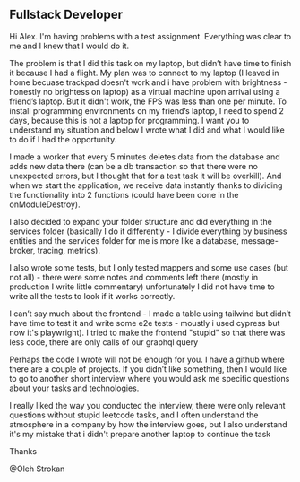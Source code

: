 ## Fullstack Developer

Hi Alex.
I'm having problems with a test assignment. Everything was clear to me and I knew that I would do it.

The problem is that I did this task on my laptop, but didn’t have time to finish it because I had a flight. My plan was to connect to my laptop (I leaved in home becuase trackpad doesn't work and i have problem with brightness - honestly no brightess on laptop) as a virtual machine upon arrival using a friend’s laptop. But it didn't work, the FPS was less than one per minute. To install programming environments on my friend’s laptop, I need to spend 2 days, because this is not a laptop for programming. I want you to understand my situation and below I wrote what I did and what I would like to do if I had the opportunity.

I made a worker that every 5 minutes deletes data from the database and adds new data there (can be a db transaction so that there were no unexpected errors, but I thought that for a test task it will be overkill). And when we start the application, we receive data instantly thanks to dividing the functionality into 2 functions (could have been done in the onModuleDestroy).

I also decided to expand your folder structure and did everything in the services folder (basically I do it differently - I divide everything by business entities and the services folder for me is more like a database, message-broker, tracing, metrics).

I also wrote some tests, but I only tested mappers and some use cases (but not all) - there were some notes and comments left there (mostly in production I write little commentary) unfortunately I did not have time to write all the tests to look if it works correctly.

I can’t say much about the frontend - I made a table using tailwind but didn’t have time to test it and write some e2e tests - moustly i used cypress but now it's playwright). I tried to make the frontend "stupid" so that there was less code, there are only calls of our graphql query

Perhaps the code I wrote will not be enough for you. I have a github where there are a couple of projects. If you didn’t like something, then I would like to go to another short interview where you would ask me specific questions about your tasks and technologies.

I really liked the way you conducted the interview, there were only relevant questions without stupid leetcode tasks, and I often understand the atmosphere in a company by how the interview goes, but I also understand it's my mistake that i didn't prepare another laptop to continue the task

Thanks

@Oleh Strokan
